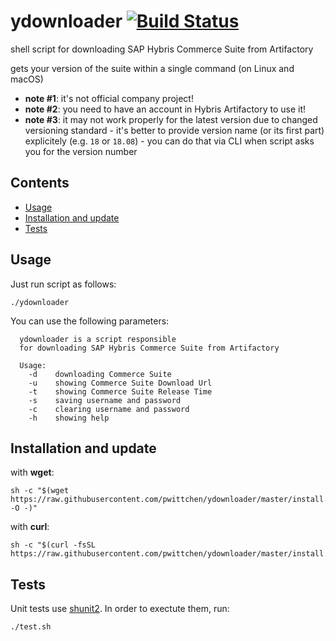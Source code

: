 # ydownloader [![Build Status](https://travis-ci.org/pwittchen/ydownloader.svg?branch=master)](https://travis-ci.org/pwittchen/ydownloader)
shell script for downloading SAP Hybris Commerce Suite from Artifactory

gets your version of the suite within a single command (on Linux and macOS)

- **note #1**: it's not official company project!
- **note #2**: you need to have an account in Hybris Artifactory to use it!
- **note #3**: it may not work properly for the latest version due to changed versioning standard - it's better to provide version name (or its first part) explicitely (e.g. `18` or `18.08`) - you can do that via CLI when script asks you for the version number

Contents
--------
- [Usage](#usage)
- [Installation and update](#installation-and-update)
- [Tests](#tests)

Usage
--------

Just run script as follows:

```shell
./ydownloader
```

You can use the following parameters:

```
  ydownloader is a script responsible
  for downloading SAP Hybris Commerce Suite from Artifactory

  Usage:
    -d    downloading Commerce Suite
    -u    showing Commerce Suite Download Url
    -t    showing Commerce Suite Release Time
    -s    saving username and password
    -c    clearing username and password
    -h    showing help
```

Installation and update
-----------------------

with **wget**:
```shell
sh -c "$(wget https://raw.githubusercontent.com/pwittchen/ydownloader/master/install.sh -O -)"
```

with **curl**:
```shell
sh -c "$(curl -fsSL https://raw.githubusercontent.com/pwittchen/ydownloader/master/install.sh)"
```

Tests
-----

Unit tests use [shunit2](https://github.com/kward/shunit2). In order to exectute them, run:

```shell
./test.sh
```
